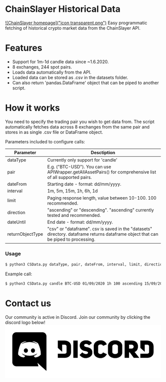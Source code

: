  # ChainSlayer Historical Data
[![ChainSlayer homepage]("icon transparent.png")](https://www.chainslayer.io)
Easy programmatic fetching of historical crypto market data from the ChainSlayer API. 

# Features

  - Support for 1m-1d candle data since ~1.6.2020.
  - 8 exchanges, 244 spot pairs.
  - Loads data automatically from the API.
  - Loaded data can be stored as .csv in the datasets folder.
  - Can also return 'pandas.DataFrame' object that can be piped to another script.


# How it works
You need to specify the trading pair you wish to get data from. The script automatically fetches data across 8 exchanges from the same pair and stores in as single .csv file or DataFrame object.

Parameters included to configure calls:

| Parameter | Desctiption |
| ------ | ------ |
| dataType | Currently only support for 'candle' |
| pair | E.g. ("BTC-USD"). You can use APIWrapper.getAllAssetPairs() for comprehensive list of all supported pairs. |
| dateFrom | Starting date - format: dd/mm/yyyy. |
| interval | 1m, 5m, 15m, 1h, 6h, 1d |
| limit | Paging response length, value between 10-100. 100 recommended. |
| direction | "ascending" or "descending". "ascending" currently tested and recommended. |
| dateUntil | End date - format: dd/mm/yyyy. |
| returnObjectType | "csv" or "dataframe". csv is saved in the "datasets" directory. dataframe returns dataframe object that can be piped to processing. |


### Usage

```sh
$ python3 CSData.py dataType, pair, dateFrom, interval, limit, direction, dateUntil, dateUntil, returnObjectType
```

Example call:
```sh
$ python3 CSData.py candle BTC-USD 01/09/2020 1h 100 ascending 15/09/2020 csv
```

# Contact us 
Our community is active in Discord. Join our community by clicking the discord logo below!
[![discord community](Discord-Logo+Wordmark-Black)](https://discord.gg/5yBsY5P)
